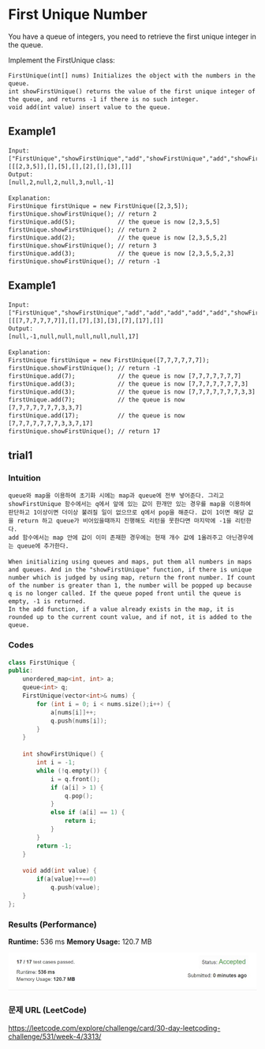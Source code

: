 # First Unique Number

You have a queue of integers, you need to retrieve the first unique integer in the queue.  

Implement the FirstUnique class:  

```
FirstUnique(int[] nums) Initializes the object with the numbers in the queue.  
int showFirstUnique() returns the value of the first unique integer of the queue, and returns -1 if there is no such integer.  
void add(int value) insert value to the queue.  
```

## Example1
```
Input: 
["FirstUnique","showFirstUnique","add","showFirstUnique","add","showFirstUnique","add","showFirstUnique"]
[[[2,3,5]],[],[5],[],[2],[],[3],[]]
Output: 
[null,2,null,2,null,3,null,-1]

Explanation: 
FirstUnique firstUnique = new FirstUnique([2,3,5]);
firstUnique.showFirstUnique(); // return 2
firstUnique.add(5);            // the queue is now [2,3,5,5]
firstUnique.showFirstUnique(); // return 2
firstUnique.add(2);            // the queue is now [2,3,5,5,2]
firstUnique.showFirstUnique(); // return 3
firstUnique.add(3);            // the queue is now [2,3,5,5,2,3]
firstUnique.showFirstUnique(); // return -1
```

## Example1
```
Input: 
["FirstUnique","showFirstUnique","add","add","add","add","add","showFirstUnique"]
[[[7,7,7,7,7,7]],[],[7],[3],[3],[7],[17],[]]
Output: 
[null,-1,null,null,null,null,null,17]

Explanation: 
FirstUnique firstUnique = new FirstUnique([7,7,7,7,7,7]);
firstUnique.showFirstUnique(); // return -1
firstUnique.add(7);            // the queue is now [7,7,7,7,7,7,7]
firstUnique.add(3);            // the queue is now [7,7,7,7,7,7,7,3]
firstUnique.add(3);            // the queue is now [7,7,7,7,7,7,7,3,3]
firstUnique.add(7);            // the queue is now [7,7,7,7,7,7,7,3,3,7]
firstUnique.add(17);           // the queue is now [7,7,7,7,7,7,7,3,3,7,17]
firstUnique.showFirstUnique(); // return 17
```

## trial1
### Intuition
```
queue와 map을 이용하여 초기화 시에는 map과 queue에 전부 넣어준다. 그리고 showFirstUnique 함수에서는 q에서 앞에 있는 값이 한개만 있는 경우를 map을 이용하여 판단하고 1이상이면 더이상 불려질 일이 없으므로 q에서 pop을 해준다. 값이 1이면 해당 값을 return 하고 queue가 비어있을때까지 진행해도 리턴을 못한다면 마지막에 -1을 리턴한다. 
add 함수에서는 map 안에 값이 이미 존재한 경우에는 현재 개수 값에 1올려주고 아닌경우에는 queue에 추가한다. 

When initializing using queues and maps, put them all numbers in maps and queues. And in the "showFirstUnique" function, if there is unique number which is judged by using map, return the front number. If count of the number is greater than 1, the number will be popped up because q is no longer called. If the queue poped front until the queue is empty, -1 is returned.
In the add function, if a value already exists in the map, it is rounded up to the current count value, and if not, it is added to the queue.
```
### Codes  
```cpp
class FirstUnique {
public:
	unordered_map<int, int> a;
	queue<int> q;
	FirstUnique(vector<int>& nums) {
		for (int i = 0; i < nums.size();i++) {
			a[nums[i]]++;
			q.push(nums[i]);
		}
	}

	int showFirstUnique() {
		int i = -1;
		while (!q.empty()) {
			i = q.front();
			if (a[i] > 1) {
				q.pop();
			}
			else if (a[i] == 1) {
				return i;
			}
		}
		return -1;
	}

	void add(int value) {
		if(a[value]++==0)
			q.push(value);
	}
};
```
### Results (Performance)  
**Runtime:**   536 ms 
**Memory Usage:** 	120.7 MB


<p align="center"> 
<img src="./capture.JPG">
</p>


### 문제 URL (LeetCode)  
https://leetcode.com/explore/challenge/card/30-day-leetcoding-challenge/531/week-4/3313/